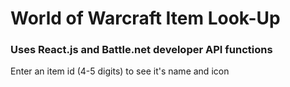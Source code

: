# World of Warcraft Item Look-Up 
### Uses React.js and Battle.net developer API functions
Enter an item id (4-5 digits) to see it's name and icon
